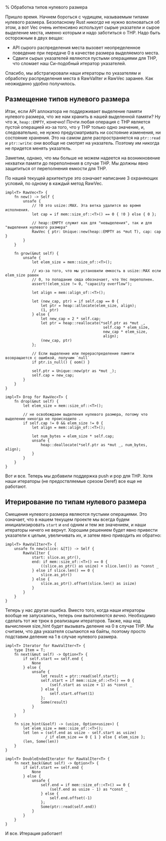 % Обработка типов нулевого размера

Пришло время. Начнем бороться с чудищем, называемым типами нулевого размера.
Безопасному Rust *никогда* не нужно волноваться об этом, а вот Vec очень
интенсивно использует сырые указатели и сырое выделение места, именно которым и
надо заботиться о ТНР. Надо быть осторожным в двух вещах:

* API сырого распределения места вызовет неопределенное поведение при передаче 
0 в качестве размера выделяемого места.
* Сдвиги сырых указателей являются пустыми операциями для ТНР, что сломает наш 
Си-подобный итератор указателей.

Спасибо, мы абстрагировали наши итераторы по указателям и обработку
распределения места в RawValIter и RawVec заранее. Как неожиданно удобно
получилось.




## Размещение типов нулевого размера

Итак, если API аллокатора не поддерживает выделение памяти нулевого размера, что
же нам хранить в нашей выделенной памяти? Ну что ж, `heap::EMPTY`, конечно!
Почти любая операция с ТНР является пустой операцией из-за того, что у ТНР
только одно значение, и, следовательно, не нужно предусматривать ни состояние
изменения, ни состояние хранения. Это на самом деле распространяется на
`ptr::read` и `ptr::write`: они вообще не смотрят на указатель. Поэтому им
никогда не придется менять указатель.

Заметим, однако, что мы больше не можем надеется на возникновение нехватки
памяти до переполнения в случае ТНР. Мы должны явно защититься от переполнения
емкости для ТНР.

По нашей текущей архитектуре это означает написание 3 охраняющих условий, по
одному в каждый метод RawVec.

```rust,ignore
impl<T> RawVec<T> {
    fn new() -> Self {
        unsafe {
            // !0 это usize::MAX. Эта ветка удалится во время исполнения.
            let cap = if mem::size_of::<T>() == 0 { !0 } else { 0 };

            // heap::EMPTY служит как для "невыделения", так и для "выделения нулевого размера"
            RawVec { ptr: Unique::new(heap::EMPTY as *mut T), cap: cap }
        }
    }

    fn grow(&mut self) {
        unsafe {
            let elem_size = mem::size_of::<T>();

            // из-за того, что мы установили емкость в usize::MAX если elem_size равен
            // 0, то попадание сюда обозначает, что Vec переполнен.
            assert!(elem_size != 0, "capacity overflow");

            let align = mem::align_of::<T>();

            let (new_cap, ptr) = if self.cap == 0 {
                let ptr = heap::allocate(elem_size, align);
                (1, ptr)
            } else {
                let new_cap = 2 * self.cap;
                let ptr = heap::reallocate(*self.ptr as *mut _,
                                            self.cap * elem_size,
                                            new_cap * elem_size,
                                            align);
                (new_cap, ptr)
            };

            // Если выделение или перераспределение памяти возвращается с ошибкой, получим `null`
            if ptr.is_null() { oom() }

            self.ptr = Unique::new(ptr as *mut _);
            self.cap = new_cap;
        }
    }
}

impl<T> Drop for RawVec<T> {
    fn drop(&mut self) {
        let elem_size = mem::size_of::<T>();

        // не освобождаем выделения нулевого размера, потому что выделение никогда не происходило .
        if self.cap != 0 && elem_size != 0 {
            let align = mem::align_of::<T>();

            let num_bytes = elem_size * self.cap;
            unsafe {
                heap::deallocate(*self.ptr as *mut _, num_bytes, align);
            }
        }
    }
}
```

Вот и все. Теперь мы добавили поддержка push и pop для ТНР. Хотя наши итераторы 
(не предоствляемые срезом Deref) все еще не работают.




## Итерирование по типам нулевого размера

Смещения нулевого размера являются пустыми операциями. Это означает, что в нашем
текущем проекте мы всегда будем инициализировать `start` и `end` одним и тем же
значением, и наши итераторы ничего не вернут. Хорошим решением будет явно
привести указатели к целым, увеличивать их, и затем явно приводить их обратно:

```rust,ignore
impl<T> RawValIter<T> {
    unsafe fn new(slice: &[T]) -> Self {
        RawValIter {
            start: slice.as_ptr(),
            end: if mem::size_of::<T>() == 0 {
                ((slice.as_ptr() as usize) + slice.len()) as *const _
            } else if slice.len() == 0 {
                slice.as_ptr()
            } else {
                slice.as_ptr().offset(slice.len() as isize)
            }
        }
    }
}
```

Теперь у нас другая ошибка. Вместо того, когда наши итераторы вообще не
запускались, теперь они выполняются *вечно*. Необходимо сделать тот же трюк в
реализации итераторов. Также, наш код вычисления size_hint будет вызывать
деление на 0 в случае ТНР. Мы считаем, что два указателя ссылаются на байты,
поэтому просто подставим деление на 1 в случае нулевого размера.

```rust,ignore
impl<T> Iterator for RawValIter<T> {
    type Item = T;
    fn next(&mut self) -> Option<T> {
        if self.start == self.end {
            None
        } else {
            unsafe {
                let result = ptr::read(self.start);
                self.start = if mem::size_of::<T>() == 0 {
                    (self.start as usize + 1) as *const _
                } else {
                    self.start.offset(1)
                };
                Some(result)
            }
        }
    }

    fn size_hint(&self) -> (usize, Option<usize>) {
        let elem_size = mem::size_of::<T>();
        let len = (self.end as usize - self.start as usize)
                  / if elem_size == 0 { 1 } else { elem_size };
        (len, Some(len))
    }
}

impl<T> DoubleEndedIterator for RawValIter<T> {
    fn next_back(&mut self) -> Option<T> {
        if self.start == self.end {
            None
        } else {
            unsafe {
                self.end = if mem::size_of::<T>() == 0 {
                    (self.end as usize - 1) as *const _
                } else {
                    self.end.offset(-1)
                };
                Some(ptr::read(self.end))
            }
        }
    }
}
```

И все. Итерация работает!

